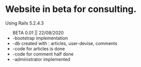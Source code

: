 <h1>Website in beta for consulting.</h1>
Using Rails 5.2.4.3

<ul>BETA 0.01 || 22/08/2020  
<li>-bootstrap implementation</li>
<li>-db created with : articles, user-devise, comments</li>
<li>-code for articles is done</li>
<li>-code for comment half done</li>
<li>-administrator implemented</li>
</ul>